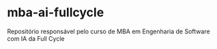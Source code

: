 # mba-ai-fullcycle
Repositório responsável pelo curso de MBA em Engenharia de Software com IA da Full Cycle
